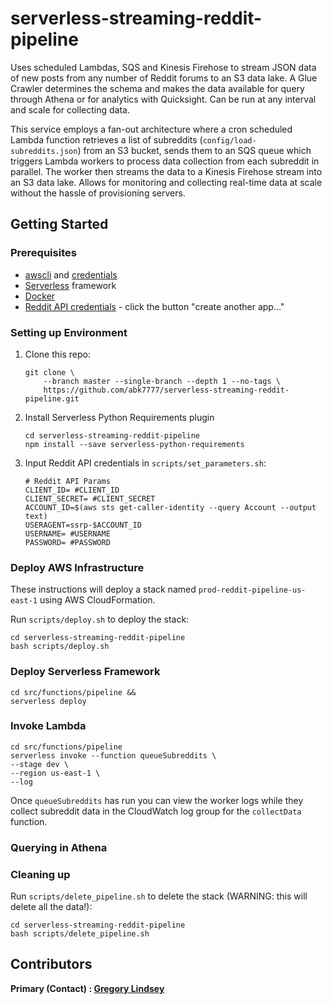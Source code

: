 

serverless-streaming-reddit-pipeline
==============================

Uses scheduled Lambdas, SQS and Kinesis Firehose to stream JSON data of new posts from any number of Reddit forums to an S3 data lake. A Glue Crawler determines the schema and makes the data available for query through Athena or for analytics with Quicksight. Can be run at any interval and scale for collecting data.

This service employs a fan-out architecture where a cron scheduled Lambda function retrieves a list of subreddits (`config/load-subreddits.json`) from an S3 bucket, sends them to an SQS queue which triggers Lambda workers to process data collection from each subreddit in parallel. The worker then streams the data to a Kinesis Firehose stream into an S3 data lake. Allows for monitoring and collecting real-time data at scale without the hassle of provisioning servers.

## Getting Started

### Prerequisites
* [awscli](https://docs.aws.amazon.com/cli/latest/userguide/install-cliv2.html) and [credentials](https://docs.aws.amazon.com/cli/latest/userguide/cli-chap-configure.html)
* [Serverless](https://www.serverless.com/framework/docs/getting-started/) framework
* [Docker](https://docs.docker.com/get-docker/)
* [Reddit API credentials](https://www.reddit.com/prefs/apps) - click the button "create another app..."

### Setting up Environment
1. Clone this repo:
   ```
   git clone \
       --branch master --single-branch --depth 1 --no-tags \
       https://github.com/abk7777/serverless-streaming-reddit-pipeline.git
   ```
2. Install Serverless Python Requirements plugin
   ```
   cd serverless-streaming-reddit-pipeline
   npm install --save serverless-python-requirements
   ```

3. Input Reddit API credentials in `scripts/set_parameters.sh`:
   ```
   # Reddit API Params
   CLIENT_ID= #CLIENT_ID
   CLIENT_SECRET= #CLIENT_SECRET
   ACCOUNT_ID=$(aws sts get-caller-identity --query Account --output text)
   USERAGENT=ssrp-$ACCOUNT_ID
   USERNAME= #USERNAME
   PASSWORD= #PASSWORD
   ```

### Deploy AWS Infrastructure
These instructions will deploy a stack named `prod-reddit-pipeline-us-east-1` using AWS CloudFormation.

   Run `scripts/deploy.sh` to deploy the stack:
   ```
   cd serverless-streaming-reddit-pipeline
   bash scripts/deploy.sh
   ```

### Deploy Serverless Framework
   ```
   cd src/functions/pipeline &&
   serverless deploy
   ```

### Invoke Lambda
   ```
   cd src/functions/pipeline
   serverless invoke --function queueSubreddits \
   --stage dev \
   --region us-east-1 \
   --log
   ```

   Once `queueSubreddits` has run you can view the worker logs while they collect subreddit data in the CloudWatch log group for the `collectData` function.

### Querying in Athena

### Cleaning up
   Run `scripts/delete_pipeline.sh` to delete the stack (WARNING: this will delete all the data!):
   ```
   cd serverless-streaming-reddit-pipeline
   bash scripts/delete_pipeline.sh
   ```
   
## Contributors

**Primary (Contact) : [Gregory Lindsey](https://github.com/abk7777)**

[contributors-shield]: https://img.shields.io/github/contributors/abk7777/serverless-streaming-reddit-pipeline.svg?style=flat-square
[contributors-url]: https://github.com/abk7777/serverless-streaming-reddit-pipeline/graphs/contributors
[forks-shield]: https://img.shields.io/github/forks/abk7777/serverless-streaming-reddit-pipeline.svg?style=flat-square
[forks-url]: https://github.com/abk7777/serverless-streaming-reddit-pipeline/network/members
[stars-shield]: https://img.shields.io/github/stars/abk7777/serverless-streaming-reddit-pipeline.svg?style=flat-square
[stars-url]: https://github.com/abk7777/serverless-streaming-reddit-pipeline/stargazers
[issues-shield]: https://img.shields.io/github/issues/abk7777/serverless-streaming-reddit-pipeline.svg?style=flat-square
[issues-url]: https://github.com/abk7777/serverless-streaming-reddit-pipeline/issues
[license-shield]: https://img.shields.io/github/license/abk7777/serverless-streaming-reddit-pipeline.svg?style=flat-square
[license-url]: https://github.com/abk7777/serverless-streaming-reddit-pipeline/blob/master/LICENSE
[linkedin-shield]: https://img.shields.io/badge/-LinkedIn-black.svg?style=flat-square&logo=linkedin&colorB=555
[linkedin-url]: https://linkedin.com/in/gregory-lindsey/